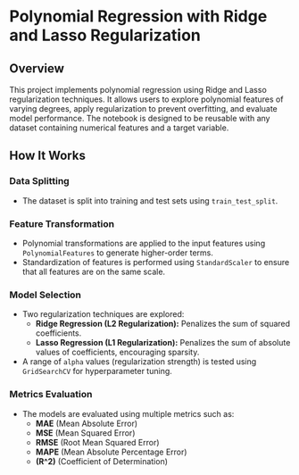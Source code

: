 # Polynomial Regression with Ridge and Lasso Regularization

## Overview
This project implements polynomial regression using Ridge and Lasso regularization techniques. It allows users to explore polynomial features of varying degrees, apply regularization to prevent overfitting, and evaluate model performance. The notebook is designed to be reusable with any dataset containing numerical features and a target variable.

## How It Works

### Data Splitting
- The dataset is split into training and test sets using `train_test_split`.

### Feature Transformation
- Polynomial transformations are applied to the input features using `PolynomialFeatures` to generate higher-order terms.
- Standardization of features is performed using `StandardScaler` to ensure that all features are on the same scale.

### Model Selection
- Two regularization techniques are explored:
  - **Ridge Regression (L2 Regularization):** Penalizes the sum of squared coefficients.
  - **Lasso Regression (L1 Regularization):** Penalizes the sum of absolute values of coefficients, encouraging sparsity.
- A range of `alpha` values (regularization strength) is tested using `GridSearchCV` for hyperparameter tuning.

### Metrics Evaluation
- The models are evaluated using multiple metrics such as:
  - **MAE** (Mean Absolute Error)
  - **MSE** (Mean Squared Error)
  - **RMSE** (Root Mean Squared Error)
  - **MAPE** (Mean Absolute Percentage Error)
  - **\(R^2\)** (Coefficient of Determination)
